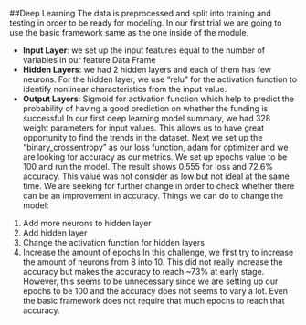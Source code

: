 ##Deep Learning
The data is preprocessed and split into training and testing in order to be ready for modeling. In our first trial we are going to use the basic framework same as the one inside of the module.
* **Input Layer**: we set up the input features equal to the number of variables in our feature Data Frame
*	**Hidden Layers**: we had 2 hidden layers and each of them has few neurons. For the hidden layer, we use “relu” for the activation function to identify nonlinear characteristics from the input value.
*	**Output Layers**: Sigmoid for activation function which help to predict the probability of having a good prediction on whether the funding is successful
In our first deep learning model summary, we had 328 weight parameters for input values. This allows us to have great opportunity to find the trends in the dataset. Next we set up the “binary_crossentropy” as our loss function, adam for optimizer and we are looking for accuracy as our metrics. We set up epochs value to be 100 and run the model. The result shows 0.555 for loss and 72.6% accuracy. This value was not consider as low but not ideal at the same time. We are seeking for further change in order to check whether there can be an improvement in accuracy.
Things we can do to change the model:
1.	Add more neurons to hidden layer
2.	Add hidden layer
3.	Change the activation function for hidden layers
4.	Increase the amount of epochs 
In this challenge, we first try to increase the amount of neurons from 8 into 10. This did not really increase the accuracy but makes the accuracy to reach ~73% at early stage. However, this seems to be unnecessary since we are setting up our epochs to be 100 and the accuracy does not seems to vary a lot. Even the basic framework does not require that much epochs to reach that accuracy. 

